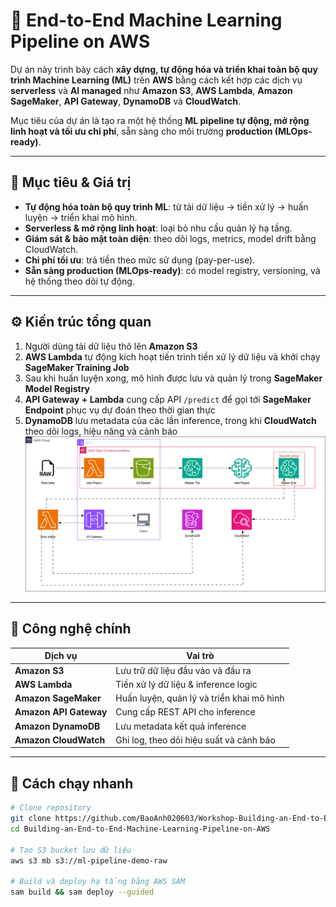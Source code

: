 # 🚀 End-to-End Machine Learning Pipeline on AWS

Dự án này trình bày cách **xây dựng, tự động hóa và triển khai toàn bộ quy trình Machine Learning (ML)** trên **AWS** bằng cách kết hợp các dịch vụ **serverless** và **AI managed** như **Amazon S3**, **AWS Lambda**, **Amazon SageMaker**, **API Gateway**, **DynamoDB** và **CloudWatch**.

Mục tiêu của dự án là tạo ra một hệ thống **ML pipeline tự động, mở rộng linh hoạt và tối ưu chi phí**, sẵn sàng cho môi trường **production (MLOps-ready)**.

---

## 🌟 Mục tiêu & Giá trị

- **Tự động hóa toàn bộ quy trình ML**: từ tải dữ liệu → tiền xử lý → huấn luyện → triển khai mô hình.  
- **Serverless & mở rộng linh hoạt**: loại bỏ nhu cầu quản lý hạ tầng.  
- **Giám sát & bảo mật toàn diện**: theo dõi logs, metrics, model drift bằng CloudWatch.  
- **Chi phí tối ưu**: trả tiền theo mức sử dụng (pay-per-use).  
- **Sẵn sàng production (MLOps-ready)**: có model registry, versioning, và hệ thống theo dõi tự động.

---

## ⚙️ Kiến trúc tổng quan

1. Người dùng tải dữ liệu thô lên **Amazon S3**  
2. **AWS Lambda** tự động kích hoạt tiến trình tiền xử lý dữ liệu và khởi chạy **SageMaker Training Job**  
3. Sau khi huấn luyện xong, mô hình được lưu và quản lý trong **SageMaker Model Registry**  
4. **API Gateway + Lambda** cung cấp API `/predict` để gọi tới **SageMaker Endpoint** phục vụ dự đoán theo thời gian thực  
5. **DynamoDB** lưu metadata của các lần inference, trong khi **CloudWatch** theo dõi logs, hiệu năng và cảnh báo  
![Workshop Architecture](/static/images/an%20automated%20Machine%20Learning%20(ML)%20pipeline%20system%20on%20AWS.drawio%20(1).svg)
---

## 🧩 Công nghệ chính

| Dịch vụ | Vai trò |
|----------|----------|
| **Amazon S3** | Lưu trữ dữ liệu đầu vào và đầu ra |
| **AWS Lambda** | Tiền xử lý dữ liệu & inference logic |
| **Amazon SageMaker** | Huấn luyện, quản lý và triển khai mô hình |
| **Amazon API Gateway** | Cung cấp REST API cho inference |
| **Amazon DynamoDB** | Lưu metadata kết quả inference |
| **Amazon CloudWatch** | Ghi log, theo dõi hiệu suất và cảnh báo |

---

## 🚀 Cách chạy nhanh

```bash
# Clone repository
git clone https://github.com/BaoAnh020603/Workshop-Building-an-End-to-End-Machine-Learning-Pipeline-on-AWS.git
cd Building-an-End-to-End-Machine-Learning-Pipeline-on-AWS

# Tạo S3 bucket lưu dữ liệu
aws s3 mb s3://ml-pipeline-demo-raw

# Build và deploy hạ tầng bằng AWS SAM
sam build && sam deploy --guided
